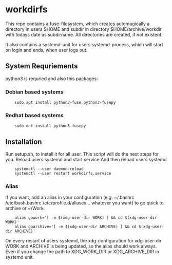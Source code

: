 # workdirfs

This repo contains a fuse-filesystem, which creates automagically a directory in users $HOME 
and subdir in directory $HOME/archive/workdir with todays date as subdirname. 
All directories are created, if not existent.

It also contains a systemd-unit for users systemd-process, which will start on login and ends, when user logs out.

## System Requriements

python3 is requried and also this packages:

### Debian based systems
```
    sudo apt install python3-fuse python3-fusepy
```

### Redhat based systems
```
    sudo dnf install python3-fusepy
```


## Installation

Run setup.sh, to install it for all user.
This script will do the next steps for you. Reload users systemd and start service
And then reload users systemd
```
    systemctl --user daemon-reload
    systemctl --user restart workdirfs.service
```

### Alias
If you want, add an alias in your configuration (e.g. ~/.bashrc /etc/bash.bashrc /etc/profile.d/aliases... whatever you want) to go quick to archive or ~/Work.

```
    alias gowork='[ -e $(xdg-user-dir WORK) ] && cd $(xdg-user-dir WORK)'
    alias goarchive='[ -e $(xdg-user-dir ARCHIVE) ] && cd $(xdg-user-dir ARCHIVE)'
```
On every restart of users systemd, the xdg-configuration for xdg-user-dir WORK and ARCHIVE is being updated, so the alias should work always. Even if you change the path to XDG\_WORK\_DIR or XDG\_ARCHIVE\_DIR in systemd unit.
